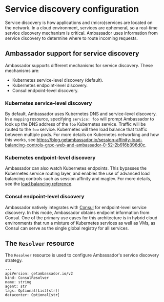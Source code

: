 # Service discovery configuration

Service discovery is how applications and (micro)services are located on the network. In a cloud environment, services are ephemeral, so a real-time service discovery mechanism is critical. Ambassador uses information from service discovery to determine where to route incoming requests.

## Ambassador support for service discovery

Ambassador supports different mechanisms for service discovery. These mechanisms are:

* Kubernetes service-level discovery (default).
* Kubernetes endpoint-level discovery.
* Consul endpoint-level discovery.

### Kubernetes service-level discovery

By default, Ambassador uses Kubernetes DNS and service-level discovery. In a `mapping` resource, specifying `service: foo` will prompt Ambassador to look up the DNS address of the `foo` Kubernetes service. Traffic will be routed to the `foo` service. Kubernetes will then load balance that traffic between multiple pods. For more details on Kubernetes networking and how this works, see https://blog.getambassador.io/session-affinity-load-balancing-controls-grpc-web-and-ambassador-0-52-2b916b396d0c.

### Kubernetes endpoint-level discovery

Ambassador can also watch Kubernetes endpoints. This bypasses the Kubernetes service routing layer, and enables the use of advanced load balancing controls such as session affinity and maglev. For more details, see the [load balancing reference](/reference/core/load-balancer).

### Consul endpoint-level discovery

Ambassador natively integrates with [Consul](https://www.consul.io) for endpoint-level service discovery. In this mode, Ambassador obtains endpoint information from Consul. One of the primary use cases for this architecture is in hybrid cloud environments that run a mixture of Kubernetes services as well as VMs, as Consul can serve as the single global registry for all services.

## The `Resolver` resource

The `Resolver` resource is used to configure Ambassador's service discovery strategy.

```
---
apiVersion: getambassador.io/v2
kind: ConsulResolver
name: string
agent: str
tags: Optional[List[str]]
datacenter: Optional[str]
```
